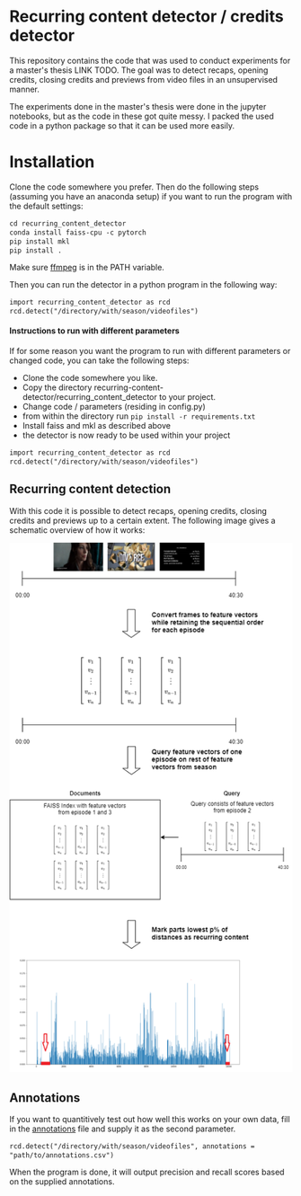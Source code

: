 # Recurring content detector / credits detector

This repository contains the code that was used to conduct experiments for a master's thesis LINK TODO. The goal was to detect recaps, opening credits, closing credits and previews from video files in an unsupervised manner.

The experiments done in the master's thesis were done in the jupyter notebooks, but as the code in these got quite messy. I packed the used code in a python package so that it can be used more easily.

# Installation

Clone the code somewhere you prefer. Then do the following steps (assuming you have an anaconda setup) if you want to run the program with the default settings:

```
cd recurring_content_detector
conda install faiss-cpu -c pytorch
pip install mkl
pip install .
```

Make sure [ffmpeg](https://ffmpeg.org/) is in the PATH variable.

Then you can run the detector in a python program in the following way:

```
import recurring_content_detector as rcd
rcd.detect("/directory/with/season/videofiles")
```

#### Instructions to run with different parameters

If for some reason you want the program to run with different parameters or changed code, you can take the following steps:

- Clone the code somewhere you like.
- Copy the directory recurring-content-detector/recurring_content_detector to your project.
- Change code / parameters (residing in config.py)
- from within the directory run `pip install -r requirements.txt`
- Install faiss and mkl as described above
- the detector is now ready to be used within your project

```
import recurring_content_detector as rcd
rcd.detect("/directory/with/season/videofiles")
```

## Recurring content detection

With this code it is possible to detect recaps, opening credits, closing credits and previews up to a certain extent. The following image gives a schematic overview of how it works: 

<p align="center">
<img src="images/thesisdiagram.png?raw=true">
</p>

## Annotations

If you want to quantitively test out how well this works on your own data, fill in the [annotations](annotations_example.csv) file and supply it as the second parameter.
```
rcd.detect("/directory/with/season/videofiles", annotations = "path/to/annotations.csv")
```
 When the program is done, it will output precision and recall scores based on the supplied annotations.